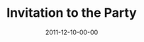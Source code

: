 ---
layout: message
category: message
series: "RSVP"
title: "Invitation to the Party"
date: 2011-12-10-00-00
message_id: 706
---